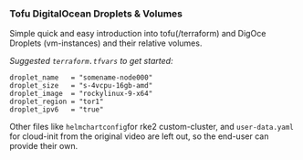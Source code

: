 ### Tofu DigitalOcean Droplets & Volumes

Simple quick and easy introduction into tofu(/terraform) and DigOce Droplets (vm-instances) and their relative volumes.

_Suggested `terraform.tfvars` to get started:_
```
droplet_name   = "somename-node000"
droplet_size   = "s-4vcpu-16gb-amd"
droplet_image  = "rockylinux-9-x64"
droplet_region = "tor1"
droplet_ipv6   = "true"
```

Other files like `helmchartconfig`for rke2 custom-cluster, and `user-data.yaml` for cloud-init from the original video are left out,
so the end-user can provide their own.


